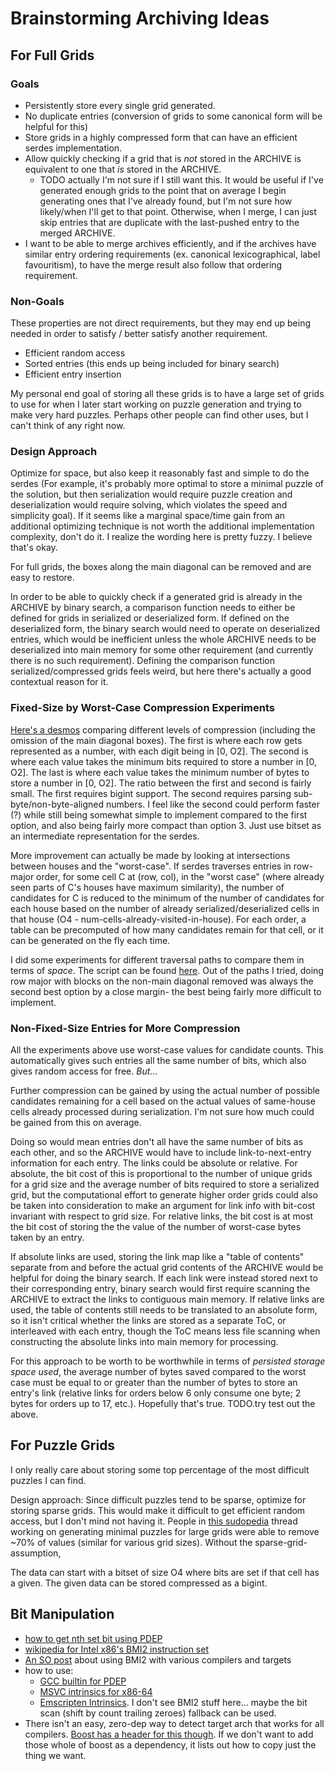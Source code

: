 # Brainstorming Archiving Ideas

## For Full Grids

### Goals

- Persistently store every single grid generated.
- No duplicate entries (conversion of grids to some canonical form will be helpful for this)
- Store grids in a highly compressed form that can have an efficient serdes implementation.
- Allow quickly checking if a grid that is _not_ stored in the ARCHIVE is equivalent to one that _is_ stored in the ARCHIVE.
  - TODO actually I'm not sure if I still want this. It would be useful if I've generated enough grids to the point that on average I begin generating ones that I've already found, but I'm not sure how likely/when I'll get to that point. Otherwise, when I merge, I can just skip entries that are duplicate with the last-pushed entry to the merged ARCHIVE.
- I want to be able to merge archives efficiently, and if the archives have similar entry ordering requirements (ex. canonical lexicographical, label favouritism), to have the merge result also follow that ordering requirement.

### Non-Goals

These properties are not direct requirements, but they may end up being needed in order to satisfy / better satisfy another requirement.

- Efficient random access
- Sorted entries (this ends up being included for binary search)
- Efficient entry insertion

My personal end goal of storing all these grids is to have a large set of grids to use for when I later start working on puzzle generation and trying to make very hard puzzles. Perhaps other people can find other uses, but I can't think of any right now.

### Design Approach

Optimize for space, but also keep it reasonably fast and simple to do the serdes (For example, it's probably more optimal to store a minimal puzzle of the solution, but then serialization would require puzzle creation and deserialization would require solving, which violates the speed and simplicity goal). If it seems like a marginal space/time gain from an additional optimizing technique is not worth the additional implementation complexity, don't do it. I realize the wording here is pretty fuzzy. I believe that's okay.

For full grids, the boxes along the main diagonal can be removed and are easy to restore.

In order to be able to quickly check if a generated grid is already in the ARCHIVE by binary search, a comparison function needs to either be defined for grids in serialized or deserialized form. If defined on the deserialized form, the binary search would need to operate on deserialized entries, which would be inefficient unless the whole ARCHIVE needs to be deserialized into main memory for some other requirement (and currently there is no such requirement). Defining the comparison function serialized/compressed grids feels weird, but here there's actually a good contextual reason for it.

### Fixed-Size by Worst-Case Compression Experiments

[Here's a desmos](https://www.desmos.com/calculator/ldtxq1wipc) comparing different levels of compression (including the omission of the main diagonal boxes). The first is where each row gets represented as a number, with each digit being in [0, O2]. The second is where each value takes the minimum bits required to store a number in [0, O2]. The last is where each value takes the minimum number of bytes to store a number in [0, O2]. The ratio between the first and second is fairly small. The first requires bigint support. The second requires parsing sub-byte/non-byte-aligned numbers. I feel like the second could perform faster (?) while still being somewhat simple to implement compared to the first option, and also being fairly more compact than option 3. Just use bitset as an intermediate representation for the serdes.

More improvement can actually be made by looking at intersections between houses and the "worst-case". If serdes traverses entries in row-major order, for some cell C at (row, col), in the "worst case" (where already seen parts of C's houses have maximum similarity), the number of candidates for C is reduced to the minimum of the number of candidates for each house based on the number of already serialized/deserialized cells in that house (O4 - num-cells-already-visited-in-house). For each order, a table can be precomputed of how many candidates remain for that cell, or it can be generated on the fly each time.

I did some experiments for different traversal paths to compare them in terms of _space_. The script can be found [here](./solution_serdes_paths_experiment.js). Out of the paths I tried, doing row major with blocks on the non-main diagonal removed was always the second best option by a close margin- the best being fairly more difficult to implement.

### Non-Fixed-Size Entries for More Compression

All the experiments above use worst-case values for candidate counts. This automatically gives such entries all the same number of bits, which also gives random access for free. _But_...

Further compression can be gained by using the actual number of possible candidates remaining for a cell based on the actual values of same-house cells already processed during serialization. I'm not sure how much could be gained from this on average.

Doing so would mean entries don't all have the same number of bits as each other, and so the ARCHIVE would have to include link-to-next-entry information for each entry. The links could be absolute or relative. For absolute, the bit cost of this is proportional to the number of unique grids for a grid size and the average number of bits required to store a serialized grid, but the computational effort to generate higher order grids could also be taken into consideration to make an argument for link info with bit-cost invariant with respect to grid size. For relative links, the bit cost is at most the bit cost of storing the the value of the number of worst-case bytes taken by an entry.

If absolute links are used, storing the link map like a "table of contents" separate from and before the actual grid contents of the ARCHIVE would be helpful for doing the binary search. If each link were instead stored next to their corresponding entry, binary search would first require scanning the ARCHIVE to extract the links to contiguous main memory. If relative links are used, the table of contents still needs to be translated to an absolute form, so it isn't critical whether the links are stored as a separate ToC, or interleaved with each entry, though the ToC means less file scanning when constructing the absolute links into main memory for processing.

For this approach to be worth to be worthwhile in terms of _persisted storage space used_, the average number of bytes saved compared to the worst case must be equal to or greater than the number of bytes to store an entry's link (relative links for orders below 6 only consume one byte; 2 bytes for orders up to 17, etc.). Hopefully that's true.
TODO.try test out the above.


## For Puzzle Grids

I only really care about storing some top percentage of the most difficult puzzles I can find.

Design approach: Since difficult puzzles tend to be sparse, optimize for storing sparse grids. This would make it difficult to get efficient random access, but I don't mind not having it. People in [this sudopedia](http://forum.enjoysudoku.com/giant-sudoku-s-16x16-25x25-36x36-100x100-t6578-150.html) thread working on generating minimal puzzles for large grids were able to remove ~70% of values (similar for various grid sizes). Without the sparse-grid-assumption,

The data can start with a bitset of size O4 where bits are set if that cell has a given. The given data can be stored compressed as a bigint.

## Bit Manipulation

- [how to get nth set bit using PDEP](https://stackoverflow.com/questions/7669057/find-nth-set-bit-in-an-int)
- [wikipedia for Intel x86's BMI2 instruction set](https://en.wikipedia.org/wiki/X86_Bit_manipulation_instruction_set#Parallel_bit_deposit_and_extract)
- [An SO post](https://stackoverflow.com/a/59591250/11107541) about using BMI2 with various compilers and targets
- how to use:
  - [GCC builtin for PDEP](https://gcc.gnu.org/onlinedocs/gcc/x86-Built-in-Functions.html#x86-Built-in-Functions)
  - [MSVC intrinsics for x86-64](https://docs.microsoft.com/en-us/cpp/intrinsics/x64-amd64-intrinsics-list?view=msvc-170)
  - [Emscripten Intrinsics](https://emscripten.org/docs/porting/simd.html). I don't see BMI2 stuff here... maybe the bit scan (shift by count trailing zeroes) fallback can be used.
- There isn't an easy, zero-dep way to detect target arch that works for all compilers. [Boost has a header for this though](https://www.boost.org/doc/libs/1_79_0/libs/predef/doc/index.html#_boost_arch_x86_64). If we don't want to add those whole of boost as a dependency, it lists out how to copy just the thing we want.
